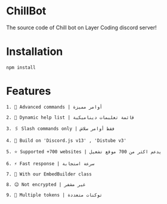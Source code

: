 # ChillBot
The source code of Chill bot on Layer Coding discord server!

# Installation
```npm
npm install
````

# Features

`1. 💫 Advanced commands | أوامر مميزة`

`2. 📃 Dynamic help list | قائمة تعليمات ديناميكية`

`3. 🖇 Slash commands only | فقط أوامر سلاش`

`4. 🔧 Build on 'Discord.js v13' , 'Distube v3'`

`5. ⭐ Supported +700 websites | يدعم اكثر من 700 موقع تشغيل`

`6. ⚡ Fast response | سرعة استجابة`

`7. 🧮 With our EmbedBuilder class`

`8. 😉 Not encrypted | غير مشفر `

`9. 💢 Multiple tokens | توكنات متعددة`

